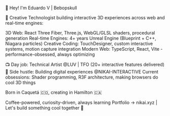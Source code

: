 👋 Hey! I'm Eduardo V | Bebopskull


🎯 Creative Technologist building interactive 3D experiences across web and real-time engines:

3D Web: React Three Fiber, Three.js, WebGL/GLSL shaders, procedural generation
Real-time Engines: 4+ years Unreal Engine (Blueprint + C++, Niagara particles)
Creative Coding: TouchDesigner, custom interactive systems, motion capture integration
Modern Web: TypeScript, React, Vite - performance-obsessed, always optimizing

📺 Day job: Technical Artist @LUV | TFO (20+ interactive features delivered)
🚀 Side hustle: Building digital experiences @NIKAI-INTERACTIVE
Current obsessions: Shader programming, R3F architecture, making browsers do cool 3D things

Born in Caquetá 🇨🇴, creating in Hamilton 🇨🇦

Coffee-powered, curiosity-driven, always learning
Portfolio → nikai.xyz | Let's build something cool together 🤝
